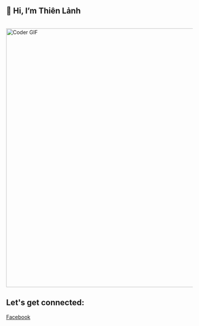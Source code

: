 
## 👋 Hi, I’m Thiên Lảnh
</br>

<!---
thienlanh0602/thienlanh0602 is a ✨ special ✨ repository because its `README.md` (this file) appears on your GitHub profile.
You can click the Preview link to take a look at your changes.
--->


<img src="https://www.upwork.com/freelance-jobs/application-programming/?utm_campaign=bud&utm_source=giphy&utm_medium=social" alt="Coder GIF" width="700">

<h2 align="left"> Let's get connected:</h2>

[Facebook](https://www.facebook.com/thien.lanh.dep.trai/)
